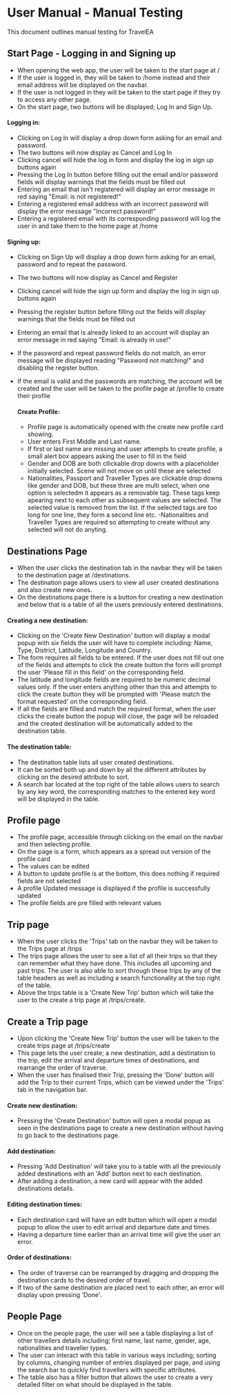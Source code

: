 # User Manual - Manual Testing

This document outlines manual testing for TravelEA

## Start Page - Logging in and Signing up

- When opening the web app, the user will be taken to the start page at /
- If the user is logged in, they will be taken to /home instead and their email address
  will be displayed on the navbar.
- If the user is not logged in they will be taken to the start page if they try to access
  any other page.
- On the start page, two buttons will be displayed; Log In and Sign Up.

#### Logging in:

- Clicking on Log In will display a drop down form asking for an email and password.
- The two buttons will now display as Cancel and Log In
- Clicking cancel will hide the log in form and display the log in sign up buttons again
- Pressing the Log In button before filling out the email and/or password fields
  will display warnings that the fields must be filled out
- Entering an email that isn't registered will display an error message in red saying
  "Email: <the email address> is not registered!"
- Entering a registered email address with an incorrect password will display the error
  message "Incorrect password!"
- Entering a registered email with its corresponding password will log the user in
  and take them to the home page at /home

#### Signing up:

- Clicking on Sign Up will display a drop down form asking for an email, password and
  to repeat the password.
- The two buttons will now display as Cancel and Register
- Clicking cancel will hide the sign up form and display the log in sign up buttons again
- Pressing the register button before filling out the fields will display warnings that
  the fields must be filled out
- Entering an email that is already linked to an account will display an error message
  in red saying "Email: <the email address> is already in use!"
- If the password and repeat password fields do not match, an error message will be
  displayed reading "Password not matching!" and disabling the register button.
- If the email is valid and the passwords are matching, the account will be created
  and the user will be taken to the profile page at /profile to create their profile
  
  #### Create Profile:
  - Profile page is automatically opened with the create new profile card showing.
  - User enters First Middle and Last name.
  - If first or last name are missing and user attempts to create profile, a small alert box appears 
  asking the user to fill in the field
  - Gender and DOB are both cllickable drop downs with a placeholder initially selected. Scene will not
  move on until these are selected
  - Nationalities, Passport and Traveller Types are clickable drop downs like gender and DOB, but these three
  are multi select, when one option is selectedm it appears as a removable tag. These tags keep apearing next to
  each other as subsequent values are selected. The selected value is removed from the list. If the selected tags are 
  too long for one line, they form a second line etc.
  -Nationalities and Traveller Types are required so attempting to create without any selected will not do anyting. 

## Destinations Page

- When the user clicks the destination tab in the navbar they will be taken to the destination 
  page at /destinations.
- The destination page allows users to view all user created destinations and also create new ones.
- On the destinations page there is a button for creating a new destination and below that is a 
  table of all the users previously entered destinations.
  
#### Creating a new destination:

- Clicking on the 'Create New Destination' button will display a modal popup with six fields the
  user will have to complete including: Name, Type, District, Latitude, Longitude and Country.
- The form requires all fields to be entered. If the user does not fill out one of the fields and
  attempts to click the create button the form will prompt the user 'Please fill in this field' 
  on the corresponding field.
- The latitude and longitude fields are required to be numeric decimal values only. If the user
  enters anything other than this and attempts to click the create button they will be prompted 
  with 'Please match the format requested' on the corresponding field.
- If all the fields are filled and match the required format, when the user clicks the create
  button the popup will close, the page will be reloaded and the created destination will be 
  automatically added to the destination table.
  
#### The destination table:

- The destination table lists all user created destinations.
- It can be sorted both up and down by all the different attributes by clicking on the desired
  attribute to sort.
- A search bar located at the top right of the table allows users to search by any key word, the
  corresponding matches to the entered key word will be displayed in the table.

## Profile page

- The profile page, accessible through clicking on the email on the navbar and then selecting profile.
- On the page is a form, which appears as a spread out version of the profile card
- The values can be edited
- A button to update profile is at the bottom, this does nothing if required fields are not selected
- A profile Updated message is displayed if the profile is successfully updated
- The profile fields are pre filled with relevant values

## Trip page

- When the user clicks the 'Trips' tab on the navbar they will be taken to the Trips page at /trips
- The trips page allows the user to see a list of all their trips so that they can remember what they have
  done. This includes all upcoming and past trips. The user is also able to sort through these trips by any
  of the table headers as well as including a search functionality at the top right of the table.
- Above the trips table is a 'Create New Trip' button which will take the user to the create a trip page at
  /trips/create.
 
## Create a Trip page

- Upon clicking the 'Create New Trip' button the user will be taken to the create trips page at /trips/create
- This page lets the user create; a new destination, add a destination to the trip, edit the arrival and departure 
times of destinations, and rearrange the order of traverse.
- When the user has finalised their Trip, pressing the 'Done' button will add the Trip to their current Trips,
 which can be viewed under the 'Trips' tab in the navigation bar.

#### Create new destination:

- Pressing the 'Create Destination' button will open a modal popup as seen in the destinations page
 to create a new destination without having to go back to the destinations page.

#### Add destination:

- Pressing 'Add Destination' will take you to a table with all the previously added destinations with
 an 'Add' button next to each destination.
- After adding a destination, a new card will appear with the added destinations details.

#### Editing destination times:

- Each destination card will have an edit button which will open a modal popup to allow the user to 
edit arrival and departure date and times.
- Having a departure time earlier than an arrival time will give the user an error.

#### Order of destinations:

- The order of traverse can be rearranged by dragging and dropping the destination cards to the desired
order of travel.
- If two of the same destination are placed next to each other, an error will display upon pressing 'Done'.

## People Page

- Once on the people page, the user will see a table displaying a list of other travellers details including;
    first name, last name, gender, age, nationalities and traveller types.
- The user can interact with this table in various ways including; sorting by columns, changing number of entries 
  displayed per page, and using the search bar to quickly find travellers with specific attributes.
- The table also has a filter button that allows the user to create a very detailed filter on what should be displayed
  in the table.